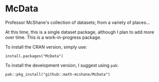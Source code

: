 # McData
Professor McShane's collection of datasets; from a variety of places...

At this time, this is a single dataset package, although I plan to add more over time. This is a work-in-progress package.

To install the CRAN version, simply use:

```
install.packages("McData")
```

To install the development version, I suggest using `pak`:

```
pak::pkg_install("github::math-mcshane/McData")
```

